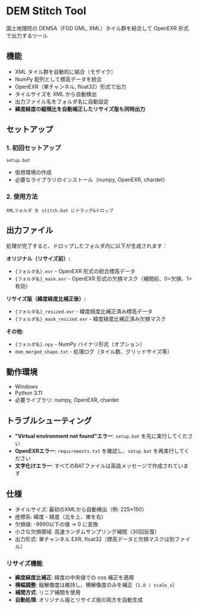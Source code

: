 # DEM Stitch Tool

国土地理院の DEM5A（FGD GML, XML）タイル群を結合して OpenEXR 形式で出力するツール

## 機能

- XML タイル群を自動的に結合（モザイク）
- NumPy 配列として標高データを統合
- OpenEXR（単チャンネル, float32）形式で出力
- タイルサイズを XML から自動検出
- 出力ファイル名をフォルダ名に自動設定
- **緯度経度の縦横比を自動補正したリサイズ版も同時出力**

## セットアップ

### 1. 初回セットアップ
```
setup.bat
```
- 仮想環境の作成
- 必要なライブラリのインストール（numpy, OpenEXR, chardet）

### 2. 使用方法
```
XMLフォルダ を stitch.bat にドラッグ&ドロップ
```

## 出力ファイル

処理が完了すると、ドロップしたフォルダ内に以下が生成されます：

**オリジナル（リサイズ前）:**
- `{フォルダ名}.exr` - OpenEXR 形式の統合標高データ
- `{フォルダ名}_mask.exr` - OpenEXR 形式の欠損マスク（補間前、0=欠損、1=有効）

**リサイズ版（緯度経度比補正後）:**
- `{フォルダ名}_resized.exr` - 緯度経度比補正済み標高データ
- `{フォルダ名}_mask_resized.exr` - 緯度経度比補正済み欠損マスク

**その他:**
- `{フォルダ名}.npy` - NumPy バイナリ形式（オプション）
- `dem_merged_shape.txt` - 処理ログ（タイル数、グリッドサイズ等）

## 動作環境

- Windows
- Python 3.11
- 必要ライブラリ: numpy, OpenEXR, chardet

## トラブルシューティング

- **"Virtual environment not found"エラー**: `setup.bat` を先に実行してください
- **OpenEXRエラー**: `requirements.txt` を確認し、`setup.bat` を再実行してください
- **文字化けエラー**: すべてのBATファイルは英語メッセージで作成されています

## 仕様

- タイルサイズ: 最初のXMLから自動検出（例: 225×150）
- 座標系: 緯度・経度（北を上、東を右）
- 欠損値: -9990以下の値 → 0 に変換
- 小さな欠損領域: 高速ランダムサンプリング補間（30回反復）
- 出力形式: 単チャンネル EXR, float32（標高データと欠損マスクは別ファイル）

### リサイズ機能

- **緯度経度比補正**: 緯度の中央値での cos 補正を適用
- **横幅調整**: 縦解像度は維持し、横解像度のみを補正（`1.0 / scale_x`）
- **補間方式**: リニア補間を使用
- **自動処理**: オリジナル版とリサイズ版の両方を自動生成